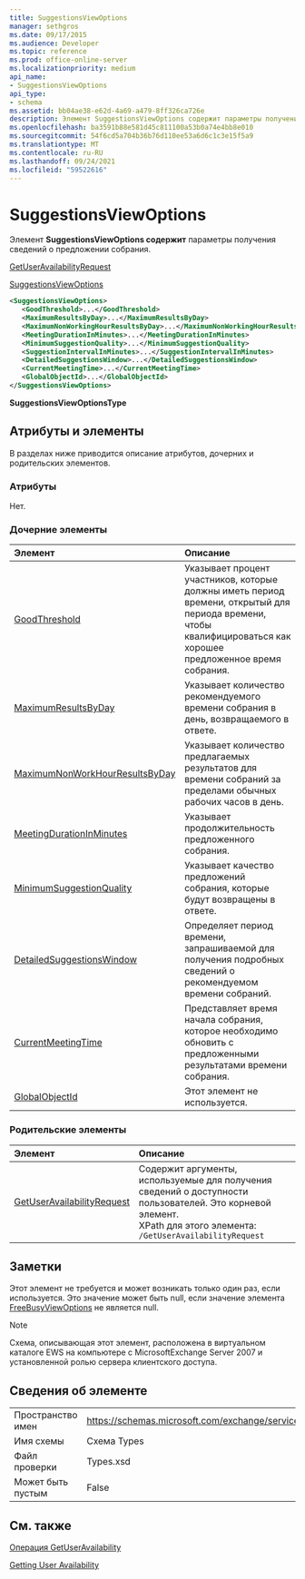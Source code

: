 ```yaml
---
title: SuggestionsViewOptions
manager: sethgros
ms.date: 09/17/2015
ms.audience: Developer
ms.topic: reference
ms.prod: office-online-server
ms.localizationpriority: medium
api_name:
- SuggestionsViewOptions
api_type:
- schema
ms.assetid: bb04ae38-e62d-4a69-a479-8ff326ca726e
description: Элемент SuggestionsViewOptions содержит параметры получения сведений о предложении собрания.
ms.openlocfilehash: ba3591b88e581d45c811100a53b0a74e4bb8e010
ms.sourcegitcommit: 54f6cd5a704b36b76d110ee53a6d6c1c3e15f5a9
ms.translationtype: MT
ms.contentlocale: ru-RU
ms.lasthandoff: 09/24/2021
ms.locfileid: "59522616"
---
```

# <a name="suggestionsviewoptions"></a>SuggestionsViewOptions

Элемент **SuggestionsViewOptions содержит** параметры получения сведений о предложении собрания. 
  
[GetUserAvailabilityRequest](getuseravailabilityrequest.md)
  
[SuggestionsViewOptions](suggestionsviewoptions.md)
  
```xml
<SuggestionsViewOptions>
   <GoodThreshold>...</GoodThreshold>
   <MaximumResultsByDay>...</MaximumResultsByDay>
   <MaximumNonWorkingHourResultsByDay>...</MaximumNonWorkingHourResultsByDay>
   <MeetingDurationInMinutes>...</MeetingDurationInMinutes>
   <MinimumSuggestionQuality>...</MinimumSuggestionQuality>
   <SuggestionIntervalInMinutes>...</SuggestionIntervalInMinutes>
   <DetailedSuggestionsWindow>...</DetailedSuggestionsWindow>
   <CurrentMeetingTime>...</CurrentMeetingTime>
   <GlobalObjectId>...</GlobalObjectId>
</SuggestionsViewOptions>
```

 **SuggestionsViewOptionsType**
## <a name="attributes-and-elements"></a>Атрибуты и элементы

В разделах ниже приводится описание атрибутов, дочерних и родительских элементов.
  
### <a name="attributes"></a>Атрибуты

Нет.
  
### <a name="child-elements"></a>Дочерние элементы

|**Элемент**|**Описание**|
|:-----|:-----|
|[GoodThreshold](goodthreshold.md) <br/> |Указывает процент участников, которые должны иметь период времени, открытый для периода времени, чтобы квалифицироваться как хорошее предложенное время собрания.  <br/> |
|[MaximumResultsByDay](maximumresultsbyday.md) <br/> |Указывает количество рекомендуемого времени собрания в день, возвращаемого в ответе.  <br/> |
|[MaximumNonWorkHourResultsByDay](maximumnonworkhourresultsbyday.md) <br/> |Указывает количество предлагаемых результатов для времени собраний за пределами обычных рабочих часов в день.  <br/> |
|[MeetingDurationInMinutes](meetingdurationinminutes.md) <br/> |Указывает продолжительность предложенного собрания.  <br/> |
|[MinimumSuggestionQuality](minimumsuggestionquality.md) <br/> |Указывает качество предложений собрания, которые будут возвращены в ответе.  <br/> |
|[DetailedSuggestionsWindow](detailedsuggestionswindow.md) <br/> |Определяет период времени, запрашиваемой для получения подробных сведений о рекомендуемом времени собраний.  <br/> |
|[CurrentMeetingTime](currentmeetingtime.md) <br/> |Представляет время начала собрания, которое необходимо обновить с предложенными результатами времени собрания.  <br/> |
|[GlobalObjectId](globalobjectid.md) <br/> |Этот элемент не используется.  <br/> |
   
### <a name="parent-elements"></a>Родительские элементы

|**Элемент**|**Описание**|
|:-----|:-----|
|[GetUserAvailabilityRequest](getuseravailabilityrequest.md) <br/> |Содержит аргументы, используемые для получения сведений о доступности пользователей. Это корневой элемент.  <br/> XPath для этого элемента:  <br/>  `/GetUserAvailabilityRequest` <br/> |
   
## <a name="remarks"></a>Заметки

Этот элемент не требуется и может возникать только один раз, если используется. Это значение может быть null, если значение элемента [FreeBusyViewOptions](freebusyviewoptions.md) не является null. 
  
> [!NOTE]
> Схема, описывающая этот элемент, расположена в виртуальном каталоге EWS на компьютере с MicrosoftExchange Server 2007 и установленной ролью сервера клиентского доступа. 
  
## <a name="element-information"></a>Сведения об элементе

|||
|:-----|:-----|
|Пространство имен  <br/> |https://schemas.microsoft.com/exchange/services/2006/types  <br/> |
|Имя схемы  <br/> |Схема Types  <br/> |
|Файл проверки  <br/> |Types.xsd  <br/> |
|Может быть пустым  <br/> |False  <br/> |
   
## <a name="see-also"></a>См. также



[Операция GetUserAvailability](getuseravailability-operation.md)


[Getting User Availability](https://msdn.microsoft.com/library/d4133fcb-9b0f-4e6b-aadf-a389da83516a%28Office.15%29.aspx)

